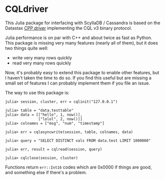 # CQLdriver
This Julia package for interfacing with ScyllaDB / Cassandra is based on the Datastax [CPP driver](http://datastax.github.io/cpp-driver/) implementing the CQL v3 binary protocol. 

Julia performance is on par with C++ and about twice as fast as Python. This package is missing very many features (nearly all of them), but it does two things quite well:

 - write very many rows quickly
 - read very many rows quickly

Now, it's probably easy to extend this package to enable other features, but I haven't taken the time to do so. If you find this useful but are missing a small set of features I can probably implement them if you file an issue.

The way to use this package is:
```
julia> session, cluster, err = cqlinit("127.0.0.1")

julia> table = "data.testtable"
julia> data = [["hello", 1, now()],
               ["lolol", 2, now()]]
julia> colnames = ["msg", "num", "timestamp"]

julia> err = cqlasyncwrite(session, table, colnames, data)

julia> query = "SELECT DISTINCT vals FROM data.test LIMIT 1000000"

julia> err, result = cqlread(session, query)

julia> cqlclose(session, cluster)
```
Functions return `err::Int16` codes which are 0x0000 if things are good, and something else if there's a problem.
